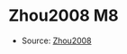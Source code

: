 <a name="material" />

# Zhou2008 M8
<script type="application/ld+json">
  {
    "@context": "https://schema.org/",
    "@type": "ChemicalSubstance",
    "http://purl.org/dc/terms/conformsTo":
      {
        "@type": "CreativeWork",
        "@id": "https://bioschemas.org/profiles/ChemicalSubstance/0.4-RELEASE/"
      },
    "@id": "https://egonw.github.io/nanowiki/nanowiki220.html#material",
    "name": "Zhou2008 M8",
    "sameAs": "http://127.0.0.1/mediawiki/index.php/Special:URIResolver/Zhou2008_M8"
  }
</script>


* Source: [Zhou2008](Zhou2008.md)

